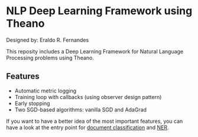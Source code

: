 # NLP Deep Learning Framework using Theano

Designed by: Eraldo R. Fernandes

This reposity includes a Deep Learning Framework for Natural Language Processing problems using Theano.

## Features

* Automatic metric logging
* Training loop with callbacks (using observer design pattern)
* Early stopping
* Two SGD-based algorithms: vanilla SGD and AdaGrad

If you want to have a better idea of the most important features,
  you can have a look at the entry point for
    [document classification](https://github.com/eraldoluis/lia-pln-deeplearning/blob/master/experiments/doc_classification/wnn.py)
    and [NER](https://github.com/eraldoluis/lia-pln-deeplearning/blob/master/experiments/ner/wnn.py).
